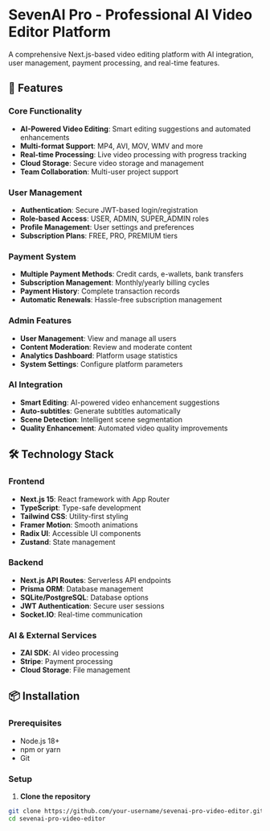 # SevenAI Pro - Professional AI Video Editor Platform

A comprehensive Next.js-based video editing platform with AI integration, user management, payment processing, and real-time features.

## 🚀 Features

### Core Functionality
- **AI-Powered Video Editing**: Smart editing suggestions and automated enhancements
- **Multi-format Support**: MP4, AVI, MOV, WMV and more
- **Real-time Processing**: Live video processing with progress tracking
- **Cloud Storage**: Secure video storage and management
- **Team Collaboration**: Multi-user project support

### User Management
- **Authentication**: Secure JWT-based login/registration
- **Role-based Access**: USER, ADMIN, SUPER_ADMIN roles
- **Profile Management**: User settings and preferences
- **Subscription Plans**: FREE, PRO, PREMIUM tiers

### Payment System
- **Multiple Payment Methods**: Credit cards, e-wallets, bank transfers
- **Subscription Management**: Monthly/yearly billing cycles
- **Payment History**: Complete transaction records
- **Automatic Renewals**: Hassle-free subscription management

### Admin Features
- **User Management**: View and manage all users
- **Content Moderation**: Review and moderate content
- **Analytics Dashboard**: Platform usage statistics
- **System Settings**: Configure platform parameters

### AI Integration
- **Smart Editing**: AI-powered video enhancement suggestions
- **Auto-subtitles**: Generate subtitles automatically
- **Scene Detection**: Intelligent scene segmentation
- **Quality Enhancement**: Automated video quality improvements

## 🛠️ Technology Stack

### Frontend
- **Next.js 15**: React framework with App Router
- **TypeScript**: Type-safe development
- **Tailwind CSS**: Utility-first styling
- **Framer Motion**: Smooth animations
- **Radix UI**: Accessible UI components
- **Zustand**: State management

### Backend
- **Next.js API Routes**: Serverless API endpoints
- **Prisma ORM**: Database management
- **SQLite/PostgreSQL**: Database options
- **JWT Authentication**: Secure user sessions
- **Socket.IO**: Real-time communication

### AI & External Services
- **ZAI SDK**: AI video processing
- **Stripe**: Payment processing
- **Cloud Storage**: File management

## 📦 Installation

### Prerequisites
- Node.js 18+ 
- npm or yarn
- Git

### Setup

1. **Clone the repository**
```bash
git clone https://github.com/your-username/sevenai-pro-video-editor.git
cd sevenai-pro-video-editor
